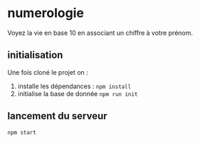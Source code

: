 # numerologie

Voyez la vie en base 10 en associant un chiffre à votre prénom.

## initialisation

Une fois cloné le projet on :

1. installe les dépendances : `npm install`
2. initialise la base de donnée `npm run init`

## lancement du serveur

`npm start`
